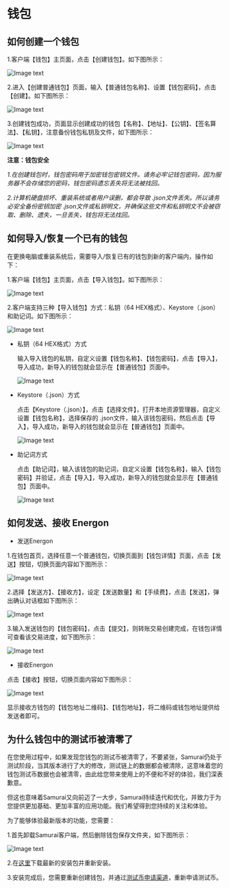 # 钱包

## <a name="create_wallet"></a>如何创建一个钱包

1.客户端【钱包】主页面，点击【创建钱包】。如下图所示：

![Image text](image/Classic_wallet_creation-cn.png)

2.进入【创建普通钱包】页面，输入【普通钱包名称】、设置【钱包密码】，点击【创建】。如下图所示：

![Image text](image/Wallet_info_input-cn.png)

3.创建钱包成功，页面显示创建成功的钱包【名称】、【地址】、【公钥】、【签名算法】、【私钥】，注意备份钱包私钥及文件，如下图所示：

![Image text](image/Wallet_success-cn.png)

**注意：钱包安全**

*1.在创建钱包时，钱包密码用于加密钱包密钥文件。请务必牢记钱包密码，因为服务器不会存储您的密码，钱包密码遗忘丢失将无法被找回。*

*2.计算机硬盘损坏、重装系统或者用户误删，都会导致 .json文件丢失。所以请务必安全备份密钥加密 .json文件或私钥明文，并确保这些文件和私钥明文不会被窃取、删除、遗失，一旦丢失，钱包将无法找回。*


## <a name="import_wallet"></a>如何导入/恢复一个已有的钱包

在更换电脑或重装系统后，需要导入/恢复已有的钱包到新的客户端内，操作如下：

1.客户端【钱包】主页面，点击【导入钱包】。如下图所示：

![Image text](image/Wallet_importation-cn.png)

2.客户端支持三种【导入钱包】方式：私钥（64 HEX格式）、Keystore（.json）和助记词。如下图所示：

![Image text](image/Three_type_importation-cn.png)

- 私钥（64 HEX格式）方式

  输入导入钱包的私钥，自定义设置【钱包名称】、【钱包密码】，点击【导入】，导入成功，新导入的钱包就会显示在【普通钱包】页面中。

  ![Image text](image/Private_key_HEX-cn.png)

- Keystore（.json）方式

  点击【Keystore（.json）】，点击【选择文件】，打开本地资源管理器，自定义设置【钱包名称】，选择保存的 .json文件，输入该钱包密码，然后点击【导入】，导入成功，新导入的钱包就会显示在【普通钱包】页面中。

  ![Image text](image/Private_key_keystore-cn.png)

- 助记词方式

  点击【助记词】，输入该钱包的助记词，自定义设置【钱包名称】，输入【钱包密码】并验证，点击【导入】，导入成功，新导入的钱包就会显示在【普通钱包】页面中。

  ![Image text](image/Private_key_Mnemonic_phrase-cn.png)


## <a name="send_recv_energon"></a>如何发送、接收 Energon

- 发送Energon

1.在钱包首页，选择任意一个普通钱包，切换页面到【钱包详情】页面，点击【发送】按钮，切换页面内容如下图所示：

![Image text](image/Send_wallet-cn.png)

2.选择【发送方】、【接收方】，设定【发送数量】和【手续费】，点击【发送】，弹出确认对话框如下图所示：

![Image text](image/Send_confirm-wallet-cn.png)

3.输入发送钱包的【钱包密码】，点击【提交】，则转账交易创建完成，在钱包详情可查看该交易进度，如下图所示：

![Image text](image/Wallet_detail_transactions-cn.png)

- 接收Energon

点击【接收】按钮，切换页面内容如下图所示：

![Image text](image/QR_code-cn.png)

显示接收方钱包的【钱包地址二维码】、【钱包地址】，将二维码或钱包地址提供给发送者即可。

## <a name="why_is_zero"></a>为什么钱包中的测试币被清零了

在您使用过程中，如果发现您钱包的测试币被清零了，不要紧张，Samurai仍处于测试阶段，当其版本进行了大的修改，测试链上的数据都会被清除，这意味着您的钱包测试币数据也会被清零，由此给您带来使用上的不便和不好的体验，我们深表歉意。

但这也意味着Samurai又向前迈了一大步，Samurai持续迭代和优化，并致力于为您提供更加基础、更加丰富的应用功能。我们希望得到您持续的关注和体验。

为了能够体验最新版本的功能，您需要：

1.首先卸载Samurai客户端，然后删除钱包保存文件夹，如下图所示： 

![Image text](image/Keystore_address-cn.png)

2.在[这里](https://download.platon.network/0.3/samurai-windows-x86_64-0.3.0.zip)下载最新的安装包并重新安装。

3.安装完成后，您需要重新创建钱包，并通过[测试币申请渠道](https://developer.platon.network/#/)，重新申请测试币。





